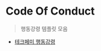 # Code Of Conduct

> 행동강령 템플릿 모음

* [테크페미 행동강령](https://github.com/techfemi/CodeOfConduct/blob/draft/templates/TechFemi_CodeOfConduct.md)
